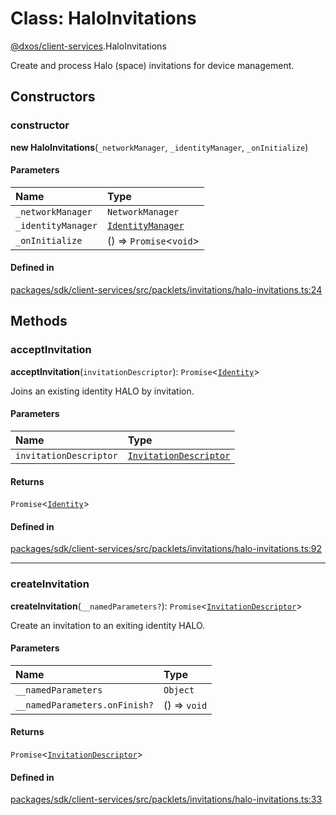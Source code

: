 # Class: HaloInvitations

[@dxos/client-services](../modules/dxos_client_services.md).HaloInvitations

Create and process Halo (space) invitations for device management.

## Constructors

### constructor

**new HaloInvitations**(`_networkManager`, `_identityManager`, `_onInitialize`)

#### Parameters

| Name | Type |
| :------ | :------ |
| `_networkManager` | `NetworkManager` |
| `_identityManager` | [`IdentityManager`](dxos_client_services.IdentityManager.md) |
| `_onInitialize` | () => `Promise`<`void`\> |

#### Defined in

[packages/sdk/client-services/src/packlets/invitations/halo-invitations.ts:24](https://github.com/dxos/dxos/blob/main/packages/sdk/client-services/src/packlets/invitations/halo-invitations.ts#L24)

## Methods

### acceptInvitation

**acceptInvitation**(`invitationDescriptor`): `Promise`<[`Identity`](dxos_client_services.Identity.md)\>

Joins an existing identity HALO by invitation.

#### Parameters

| Name | Type |
| :------ | :------ |
| `invitationDescriptor` | [`InvitationDescriptor`](dxos_client_services.InvitationDescriptor.md) |

#### Returns

`Promise`<[`Identity`](dxos_client_services.Identity.md)\>

#### Defined in

[packages/sdk/client-services/src/packlets/invitations/halo-invitations.ts:92](https://github.com/dxos/dxos/blob/main/packages/sdk/client-services/src/packlets/invitations/halo-invitations.ts#L92)

___

### createInvitation

**createInvitation**(`__namedParameters?`): `Promise`<[`InvitationDescriptor`](dxos_client_services.InvitationDescriptor.md)\>

Create an invitation to an exiting identity HALO.

#### Parameters

| Name | Type |
| :------ | :------ |
| `__namedParameters` | `Object` |
| `__namedParameters.onFinish?` | () => `void` |

#### Returns

`Promise`<[`InvitationDescriptor`](dxos_client_services.InvitationDescriptor.md)\>

#### Defined in

[packages/sdk/client-services/src/packlets/invitations/halo-invitations.ts:33](https://github.com/dxos/dxos/blob/main/packages/sdk/client-services/src/packlets/invitations/halo-invitations.ts#L33)
